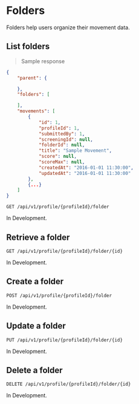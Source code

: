 # Folders

Folders help users organize their movement data.

## List folders

> Sample response

```json
{
    "parent": {

    },
    "folders": [

    ],
    "movements": [
        {
            "id": ​1,
            "profileId": ​1,
            "submittedBy": ​1,
            "screeningId": null,
            "folderId": null,
            "title": "Sample Movement",
            "score": null,
            "scoreMax": null,
            "createdAt": "2016-01-01 11:30:00",
            "updatedAt": "2016-01-01 11:30:00"
        },
        {...}
    ]
}
```

`GET /api/v1/profile/{profileId}/folder`

<aside class="warning">
In Development.
</aside>

## Retrieve a folder

`GET /api/v1/profile/{profileId}/folder/{id}`

<aside class="warning">
In Development.
</aside>

## Create a folder

`POST /api/v1/profile/{profileId}/folder`

<aside class="warning">
In Development.
</aside>

## Update a folder

`PUT /api/v1/profile/{profileId}/folder/{id}`

<aside class="warning">
In Development.
</aside>

## Delete a folder

`DELETE /api/v1/profile/{profileId}/folder/{id}`

<aside class="warning">
In Development.
</aside>
